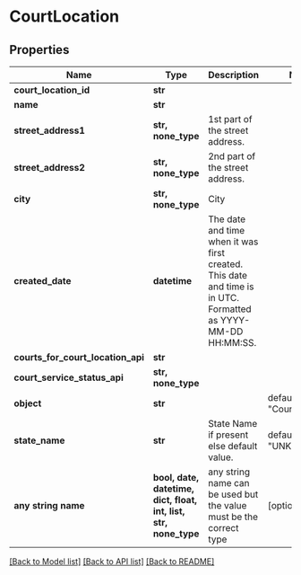 # CourtLocation


## Properties
Name | Type | Description | Notes
------------ | ------------- | ------------- | -------------
**court_location_id** | **str** |  | 
**name** | **str** |  | 
**street_address1** | **str, none_type** | 1st part of the street address. | 
**street_address2** | **str, none_type** | 2nd part of the street address. | 
**city** | **str, none_type** | City | 
**created_date** | **datetime** | The date and time when it was first created. This date and time is in UTC. Formatted as YYYY-MM-DD HH:MM:SS. | 
**courts_for_court_location_api** | **str** |  | 
**court_service_status_api** | **str, none_type** |  | 
**object** | **str** |  | defaults to "CourtLocation"
**state_name** | **str** | State Name if present else default value. | defaults to "UNKNOWN"
**any string name** | **bool, date, datetime, dict, float, int, list, str, none_type** | any string name can be used but the value must be the correct type | [optional]

[[Back to Model list]](../README.md#documentation-for-models) [[Back to API list]](../README.md#documentation-for-api-endpoints) [[Back to README]](../README.md)


